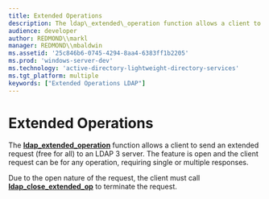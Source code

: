 ```yaml
---
title: Extended Operations
description: The ldap\_extended\_operation function allows a client to send an extended request (free for all) to an LDAP 3 server. The feature is open and the client request can be for any operation, requiring single or multiple responses.
audience: developer
author: REDMOND\\markl
manager: REDMOND\\mbaldwin
ms.assetid: '25c846b6-0745-4294-8aa4-6383ff1b2205'
ms.prod: 'windows-server-dev'
ms.technology: 'active-directory-lightweight-directory-services'
ms.tgt_platform: multiple
keywords: ["Extended Operations LDAP"]
---
```


# Extended Operations

The [**ldap\_extended\_operation**](ldap-extended-operation.md) function allows a client to send an extended request (free for all) to an LDAP 3 server. The feature is open and the client request can be for any operation, requiring single or multiple responses.

Due to the open nature of the request, the client must call [**ldap\_close\_extended\_op**](ldap-close-extended-op.md) to terminate the request.

 

 




